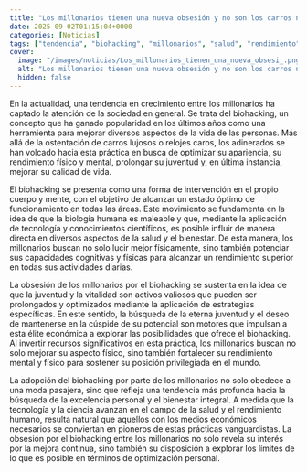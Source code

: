 ```yaml
---
title: "Los millonarios tienen una nueva obsesión y no son los carros ni los relojes caros - es el biohacking"
date: 2025-09-02T01:15:04+0000
categories: [Noticias]
tags: ["tendencia", "biohacking", "millonarios", "salud", "rendimiento", "juventud", "tecnología."]
cover:
  image: "/images/noticias/Los_millonarios_tienen_una_nueva_obsesi_.png"
  alt: "Los millonarios tienen una nueva obsesión y no son los carros ni los relojes caros - es el biohacking"
  hidden: false
---
```


En la actualidad, una tendencia en crecimiento entre los millonarios ha captado la atención de la sociedad en general. Se trata del biohacking, un concepto que ha ganado popularidad en los últimos años como una herramienta para mejorar diversos aspectos de la vida de las personas. Más allá de la ostentación de carros lujosos o relojes caros, los adinerados se han volcado hacia esta práctica en busca de optimizar su apariencia, su rendimiento físico y mental, prolongar su juventud y, en última instancia, mejorar su calidad de vida.

El biohacking se presenta como una forma de intervención en el propio cuerpo y mente, con el objetivo de alcanzar un estado óptimo de funcionamiento en todas las áreas. Este movimiento se fundamenta en la idea de que la biología humana es maleable y que, mediante la aplicación de tecnología y conocimientos científicos, es posible influir de manera directa en diversos aspectos de la salud y el bienestar. De esta manera, los millonarios buscan no solo lucir mejor físicamente, sino también potenciar sus capacidades cognitivas y físicas para alcanzar un rendimiento superior en todas sus actividades diarias.

La obsesión de los millonarios por el biohacking se sustenta en la idea de que la juventud y la vitalidad son activos valiosos que pueden ser prolongados y optimizados mediante la aplicación de estrategias específicas. En este sentido, la búsqueda de la eterna juventud y el deseo de mantenerse en la cúspide de su potencial son motores que impulsan a esta élite económica a explorar las posibilidades que ofrece el biohacking. Al invertir recursos significativos en esta práctica, los millonarios buscan no solo mejorar su aspecto físico, sino también fortalecer su rendimiento mental y físico para sostener su posición privilegiada en el mundo.

La adopción del biohacking por parte de los millonarios no solo obedece a una moda pasajera, sino que refleja una tendencia más profunda hacia la búsqueda de la excelencia personal y el bienestar integral. A medida que la tecnología y la ciencia avanzan en el campo de la salud y el rendimiento humano, resulta natural que aquellos con los medios económicos necesarios se conviertan en pioneros de estas prácticas vanguardistas. La obsesión por el biohacking entre los millonarios no solo revela su interés por la mejora continua, sino también su disposición a explorar los límites de lo que es posible en términos de optimización personal.
